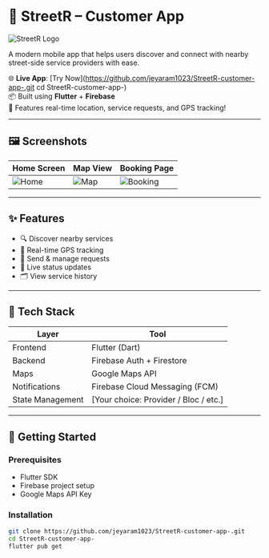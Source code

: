 # 🚗 StreetR – Customer App

![StreetR Logo](https://your-image-link.com/logo.png) <!-- Optional Logo -->

A modern mobile app that helps users discover and connect with nearby street-side service providers with ease.

🌐 **Live App**: [Try Now](https://github.com/jeyaram1023/StreetR-customer-app-.git
cd StreetR-customer-app-)  
📦 Built using **Flutter** + **Firebase**  
📍 Features real-time location, service requests, and GPS tracking!

---

## 🖼️ Screenshots

| Home Screen | Map View | Booking Page |
|-------------|----------|---------------|
| ![Home](https://your-image-link.com/home.png) | ![Map](https://your-image-link.com/map.png) | ![Booking](https://your-image-link.com/booking.png) |

---

## ✨ Features

- 🔍 Discover nearby services
- 🧭 Real-time GPS tracking
- 📲 Send & manage requests
- 💬 Live status updates
- 🗂️ View service history

---

## 🧰 Tech Stack

| Layer      | Tool            |
|------------|------------------|
| Frontend   | Flutter (Dart)   |
| Backend    | Firebase Auth + Firestore |
| Maps       | Google Maps API  |
| Notifications | Firebase Cloud Messaging (FCM) |
| State Management | [Your choice: Provider / Bloc / etc.] |

---

## 🚀 Getting Started

### Prerequisites

- Flutter SDK
- Firebase project setup
- Google Maps API Key

### Installation

```bash
git clone https://github.com/jeyaram1023/StreetR-customer-app-.git
cd StreetR-customer-app-
flutter pub get
